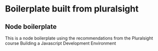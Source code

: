 # Boilerplate built from pluralsight

## Node boilerplate

This is a node boilerplate using the recommendations from the Pluralsight course Building a Javascript Development Environment